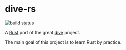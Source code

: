 # dive-rs

![build status](https://github.com/pyaillet/dive-rs/workflows/build/badge.svg)

A [Rust](https://www.rust-lang.org/) port of the great [dive](https://github.com/wagoodman/dive) project.

The main goal of this project is to learn Rust by practice.

